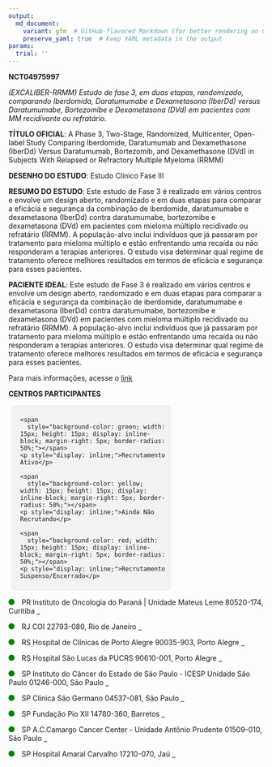 ```yaml
---
output: 
  md_document:
    variant: gfm  # GitHub-flavored Markdown (for better rendering on GitHub)
    preserve_yaml: true  # Keep YAML metadata in the output
params:
  trial: ''
---
```


**NCT04975997**

*(EXCALIBER-RRMM) Estudo de fase 3, em duas etapas, randomizado,
comparando Iberdomida, Daratumumabe e Dexametasona (IberDd) versus
Daratumumabe, Bortezomibe e Dexametasona (DVd) em pacientes com MM
recidivante ou refratário.*

**TÍTULO OFICIAL**: A Phase 3, Two-Stage, Randomized, Multicenter,
Open-label Study Comparing Iberdomide, Daratumumab and Dexamethasone
(IberDd) Versus Daratumumab, Bortezomib, and Dexamethasone (DVd) in
Subjects With Relapsed or Refractory Multiple Myeloma (RRMM)

**DESENHO DO ESTUDO**: Estudo Clinico Fase III

**RESUMO DO ESTUDO**: Este estudo de Fase 3 é realizado em vários
centros e envolve um design aberto, randomizado e em duas etapas para
comparar a eficácia e segurança da combinação de iberdomide,
daratumumabe e dexametasona (IberDd) contra daratumumabe, bortezomibe e
dexametasona (DVd) em pacientes com mieloma múltiplo recidivado ou
refratário (RRMM). A população-alvo inclui indivíduos que já passaram
por tratamento para mieloma múltiplo e estão enfrentando uma recaída ou
não responderam a terapias anteriores. O estudo visa determinar qual
regime de tratamento oferece melhores resultados em termos de eficácia e
segurança para esses pacientes.

**PACIENTE IDEAL**: Este estudo de Fase 3 é realizado em vários centros
e envolve um design aberto, randomizado e em duas etapas para comparar a
eficácia e segurança da combinação de iberdomide, daratumumabe e
dexametasona (IberDd) contra daratumumabe, bortezomibe e dexametasona
(DVd) em pacientes com mieloma múltiplo recidivado ou refratário (RRMM).
A população-alvo inclui indivíduos que já passaram por tratamento para
mieloma múltiplo e estão enfrentando uma recaída ou não responderam a
terapias anteriores. O estudo visa determinar qual regime de tratamento
oferece melhores resultados em termos de eficácia e segurança para esses
pacientes.

Para mais informações, acesse o
[link](https://clinicaltrials.gov/ct2/show/NCT04975997)

**CENTROS PARTICIPANTES**

<div style="margin-bottom: 8px; margin-left: 5px; padding: 8px; max-width: 300px; background-color: #f3f2f1; border-radius: 8px;">

<div style="margin-left: 10px;">

    <span 
      style="background-color: green; width: 15px; height: 15px; display: inline-block; margin-right: 5px; border-radius: 50%;"></span>
    <p style="display: inline;">Recrutamento Ativo</p>

</div>

<div style="margin-left: 10px;">

    <span 
      style="background-color: yellow; width: 15px; height: 15px; display: inline-block; margin-right: 5px; border-radius: 50%;"></span>
    <p style="display: inline;">Ainda Não Recrutando</p>

</div>

<div style="margin-left: 10px;">

    <span 
      style="background-color: red; width: 15px; height: 15px; display: inline-block; margin-right: 5px; border-radius: 50%;"></span>
    <p style="display: inline;">Recrutamento Suspenso/Encerrado</p>

</div>

</div>

<span style="display: inline-block; width: 12px; height: 12px; border-radius: 50%; margin-right: 10px; padding-bottom: 0px; background-color: green;"></span>
PR Instituto de Oncologia do Paraná \| Unidade Mateus Leme 80520-174,
Curitiba
<span style="color: #2E4A7F; text-decoration: none; font-weight: 500; font-size: 0.8">[REPORTAR
ERRO](https://flazar.shinyapps.io/formsapp?study_nct_id=NCT04975997&location_id=INSTITUTODEONCOLOGIADOPARANACURITIBAPARANA80530010BRAZIL&location_full_name=Instituto%20de%20Oncologia%20do%20Paran%C3%A1%20%7C%20Unidade%20Mateus%20Leme%2C%2080520-174%2C%20Curitiba&form_type=Reportar%20Erro)</span>

<span style="display: inline-block; width: 12px; height: 12px; border-radius: 50%; margin-right: 10px; padding-bottom: 0px; background-color: green;"></span>
RJ COI 22793-080, Rio de Janeiro
<span style="color: #2E4A7F; text-decoration: none; font-weight: 500; font-size: 0.8">[REPORTAR
ERRO](https://flazar.shinyapps.io/formsapp?study_nct_id=NCT04975997&location_id=INSTITUTOCOIDEPESQUISAEDUCACAOEGESTAORIODEJANEIRO22793080BRAZIL&location_full_name=COI%2C%2022793-080%2C%20Rio%20de%20Janeiro&form_type=Reportar%20Erro)</span>

<span style="display: inline-block; width: 12px; height: 12px; border-radius: 50%; margin-right: 10px; padding-bottom: 0px; background-color: green;"></span>
RS Hospital de Clínicas de Porto Alegre 90035-903, Porto Alegre
<span style="color: #2E4A7F; text-decoration: none; font-weight: 500; font-size: 0.8">[REPORTAR
ERRO](https://flazar.shinyapps.io/formsapp?study_nct_id=NCT04975997&location_id=HOSPITALDECLINICASDEPORTOALEGREHCPAPPDSPORTOALEGRERS90460030BRAZIL&location_full_name=Hospital%20de%20Cl%C3%ADnicas%20de%20Porto%20Alegre%2C%2090035-903%2C%20Porto%20Alegre&form_type=Reportar%20Erro)</span>

<span style="display: inline-block; width: 12px; height: 12px; border-radius: 50%; margin-right: 10px; padding-bottom: 0px; background-color: green;"></span>
RS Hospital São Lucas da PUCRS 90610-001, Porto Alegre
<span style="color: #2E4A7F; text-decoration: none; font-weight: 500; font-size: 0.8">[REPORTAR
ERRO](https://flazar.shinyapps.io/formsapp?study_nct_id=NCT04975997&location_id=HOSPITALSAOLUCASDAPONTIFICIAUNIVERSIDADECATOLICADORIOGRANDEDOSULPUCRSPORTOALEGRERIOGRANDEDOSUL90610000BRAZIL&location_full_name=Hospital%20S%C3%A3o%20Lucas%20da%20PUCRS%2C%2090610-001%2C%20Porto%20Alegre&form_type=Reportar%20Erro)</span>

<span style="display: inline-block; width: 12px; height: 12px; border-radius: 50%; margin-right: 10px; padding-bottom: 0px; background-color: green;"></span>
SP Instituto do Câncer do Estado de São Paulo - ICESP Unidade São Paulo
01246-000, São Paulo
<span style="color: #2E4A7F; text-decoration: none; font-weight: 500; font-size: 0.8">[REPORTAR
ERRO](https://flazar.shinyapps.io/formsapp?study_nct_id=NCT04975997&location_id=INSTITUTODOCANCERDOESTADODESAOPAULOICESPSAOPAULO01246000BRAZIL&location_full_name=Instituto%20do%20C%C3%A2ncer%20do%20Estado%20de%20S%C3%A3o%20Paulo%20-%20ICESP%20Unidade%20S%C3%A3o%20Paulo%2C%2001246-000%2C%20S%C3%A3o%20Paulo&form_type=Reportar%20Erro)</span>

<span style="display: inline-block; width: 12px; height: 12px; border-radius: 50%; margin-right: 10px; padding-bottom: 0px; background-color: green;"></span>
SP Clinica São Germano 04537-081, São Paulo
<span style="color: #2E4A7F; text-decoration: none; font-weight: 500; font-size: 0.8">[REPORTAR
ERRO](https://flazar.shinyapps.io/formsapp?study_nct_id=NCT04975997&location_id=CLINICASAOGERMANOSAOPAULO04537080BRAZIL&location_full_name=Clinica%20S%C3%A3o%20Germano%2C%2004537-081%2C%20S%C3%A3o%20Paulo&form_type=Reportar%20Erro)</span>

<span style="display: inline-block; width: 12px; height: 12px; border-radius: 50%; margin-right: 10px; padding-bottom: 0px; background-color: green;"></span>
SP Fundação Pio XII 14780-360, Barretos
<span style="color: #2E4A7F; text-decoration: none; font-weight: 500; font-size: 0.8">[REPORTAR
ERRO](https://flazar.shinyapps.io/formsapp?study_nct_id=NCT04975997&location_id=FUNDACAOPIOXIIHOSPITALDEAMORBARRETOSSAOPAULO14784400BRAZIL&location_full_name=Funda%C3%A7%C3%A3o%20Pio%20XII%2C%2014780-360%2C%20Barretos&form_type=Reportar%20Erro)</span>

<span style="display: inline-block; width: 12px; height: 12px; border-radius: 50%; margin-right: 10px; padding-bottom: 0px; background-color: green;"></span>
SP A.C.Camargo Cancer Center - Unidade Antônio Prudente 01509-010, São
Paulo
<span style="color: #2E4A7F; text-decoration: none; font-weight: 500; font-size: 0.8">[REPORTAR
ERRO](https://flazar.shinyapps.io/formsapp?study_nct_id=NCT04975997&location_id=FUNDACAOANTONIOPRUDENTEACCAMARGOCANCERCENTERSAOPAULO01509900BRAZIL&location_full_name=A.C.Camargo%20Cancer%20Center%20-%20Unidade%20Ant%C3%B4nio%20Prudente%2C%2001509-010%2C%20S%C3%A3o%20Paulo&form_type=Reportar%20Erro)</span>

<span style="display: inline-block; width: 12px; height: 12px; border-radius: 50%; margin-right: 10px; padding-bottom: 0px; background-color: green;"></span>
SP Hospital Amaral Carvalho 17210-070, Jaú
<span style="color: #2E4A7F; text-decoration: none; font-weight: 500; font-size: 0.8">[REPORTAR
ERRO](https://flazar.shinyapps.io/formsapp?study_nct_id=NCT04975997&location_id=HOSPITALAMARALCARVALHOJAUSAOPAULO17210080BRAZIL&location_full_name=Hospital%20Amaral%20Carvalho%2C%2017210-070%2C%20Ja%C3%BA&form_type=Reportar%20Erro)</span>
